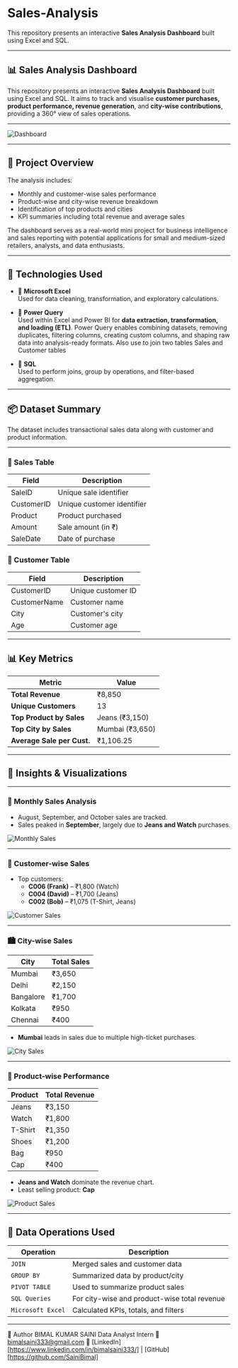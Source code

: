 # Sales-Analysis
This repository presents an interactive **Sales Analysis Dashboard** built using Excel and SQL.


---------------



## 📊 Sales Analysis Dashboard    

This repository presents an interactive **Sales Analysis Dashboard** built using  Excel and SQL. It aims to track and visualise **customer purchases, product performance, revenue generation**, and **city-wise contributions**, providing a 360° view of sales operations.

---------------

![Dashboard](https://github.com/user-attachments/assets/f1d93e26-190e-4f6b-a166-f405a2edcaf5)


---

## 📁 Project Overview

The analysis includes:
- Monthly and customer-wise sales performance
- Product-wise and city-wise revenue breakdown
- Identification of top products and cities
- KPI summaries including total revenue and average sales

The dashboard serves as a real-world mini project for business intelligence and sales reporting with potential applications for small and medium-sized retailers, analysts, and data enthusiasts.

---

## 🚀 Technologies Used


- 📁 **Microsoft Excel**  
  Used for data cleaning, transformation, and exploratory calculations.

- 🔄 **Power Query**  
  Used within Excel and Power BI for **data extraction, transformation, and loading (ETL)**. Power Query enables combining datasets, removing duplicates, filtering columns, creating custom columns, and shaping raw data into analysis-ready formats. Also use to join two tables Sales and Customer tables

- 🧮 **SQL**  
  Used to perform joins, group by operations, and filter-based aggregation.

---

## 📦 Dataset Summary

The dataset includes transactional sales data along with customer and product information.

---------

### 🔹 Sales Table

| Field        | Description                 |
|--------------|-----------------------------|
| SaleID       | Unique sale identifier      |
| CustomerID   | Unique customer identifier  |
| Product      | Product purchased           |
| Amount       | Sale amount (in ₹)          |
| SaleDate     | Date of purchase            |

### 🔹 Customer Table

| Field        | Description                 |
|--------------|-----------------------------|
| CustomerID   | Unique customer ID          |
| CustomerName | Customer name               |
| City         | Customer's city             |
| Age          | Customer age                |

---

## 📊 Key Metrics

| Metric                    | Value       |
|---------------------------|-------------|
| **Total Revenue**         | ₹8,850      |
| **Unique Customers**      | 13          |
| **Top Product by Sales**  | Jeans (₹3,150) |
| **Top City by Sales**     | Mumbai (₹3,650) |
| **Average Sale per Cust.**| ₹1,106.25   |

---

## 📍 Insights & Visualizations

----------------


### 📆 Monthly Sales Analysis

- August, September, and October sales are tracked.
- Sales peaked in **September**, largely due to **Jeans and Watch** purchases.

![Monthly Sales](images/monthly-sales-chart.png)

---

### 🧑 Customer-wise Sales

- Top customers:
  - **C006 (Frank)** – ₹1,800 (Watch)
  - **C004 (David)** – ₹1,700 (Jeans)
  - **C002 (Bob)** – ₹1,075 (T-Shirt, Jeans)

![Customer Sales](images/customer-sales.png)

---

### 🏙️ City-wise Sales

| City       | Total Sales |
|------------|-------------|
| Mumbai     | ₹3,650      |
| Delhi      | ₹2,150      |
| Bangalore  | ₹1,700      |
| Kolkata    | ₹950        |
| Chennai    | ₹400        |

- **Mumbai** leads in sales due to multiple high-ticket purchases.

![City Sales](images/city-wise-sales.png)

---

### 🎯 Product-wise Performance

| Product   | Total Revenue |
|-----------|----------------|
| Jeans     | ₹3,150         |
| Watch     | ₹1,800         |
| T-Shirt   | ₹1,350         |
| Shoes     | ₹1,200         |
| Bag       | ₹950           |
| Cap       | ₹400           |

- **Jeans and Watch** dominate the revenue chart.
- Least selling product: **Cap**

![Product Sales](images/product-sales.png)

---

## 🧮 Data Operations Used

| Operation        | Description                         |
|------------------|-------------------------------------|
| `JOIN`           | Merged sales and customer data      |
| `GROUP BY`       | Summarized data by product/city     |
| `PIVOT TABLE`    | Used to summarize product sales     |
| `SQL Queries`    | For city-wise and product-wise total revenue |
| `Microsoft Excel`   | Calculated KPIs, totals, and filters|

---

🙌 Author
BIMAL KUMAR SAINI
Data Analyst Intern
📧 bimalsaini333@gmail.com
🔗 [LinkedIn][https://www.linkedin.com/in/bimalsaini333/] | [GitHub][https://github.com/SainiBimal]

